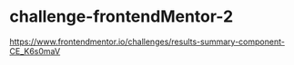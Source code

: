 # challenge-frontendMentor-2
https://www.frontendmentor.io/challenges/results-summary-component-CE_K6s0maV
